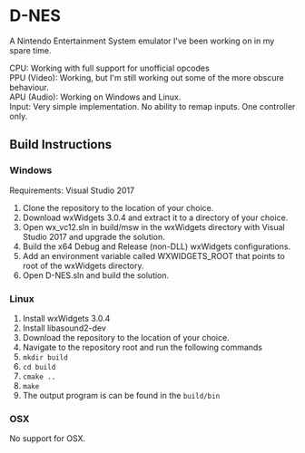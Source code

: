 # D-NES

A Nintendo Entertainment System emulator I've been working on in my spare time.

CPU: Working with full support for unofficial opcodes  
PPU (Video): Working, but I'm still working out some of the more obscure behaviour.   
APU (Audio): Working on Windows and Linux.  
Input: Very simple implementation. No ability to remap inputs. One controller only.   

## Build Instructions
### Windows

Requirements: Visual Studio 2017

1. Clone the repository to the location of your choice.
2. Download wxWidgets 3.0.4 and extract it to a directory of your choice.
3. Open wx_vc12.sln in build/msw in the wxWidgets directory with Visual Studio 2017 and upgrade the solution.
4. Build the x64 Debug and Release (non-DLL) wxWidgets configurations.
5. Add an environment variable called WXWIDGETS_ROOT that points to root of the wxWidgets directory.
6. Open D-NES.sln and build the solution.

### Linux

1. Install wxWidgets 3.0.4
2. Install libasound2-dev
3. Download the repository to the location of your choice.
4. Navigate to the repository root and run the following commands
5. `mkdir build`
6. `cd build`
7. `cmake ..`
8. `make`
9. The output program is can be found in the `build/bin`

### OSX

No support for OSX.
